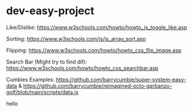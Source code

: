 # dev-easy-project

Like/Dislike: https://www.w3schools.com/howto/howto_js_toggle_like.asp


Sorting: https://www.w3schools.com/js/js_array_sort.asp


Flipping: https://www.w3schools.com/howto/howto_css_flip_image.asp


Search Bar (Might try to find dif): https://www.w3schools.com/howto/howto_css_searchbar.asp


Cumbies Examples: https://github.com/barrycumbie/super-system-easy-data  & https://github.com/barrycumbie/reimagined-octo-garbanzo-golf/blob/main/scripts/data.js


hello
